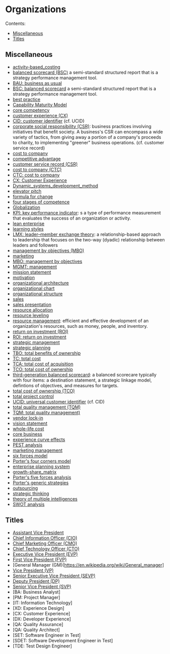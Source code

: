 # Organizations

Contents:

* [Miscellaneous](#misc)
* [Titles](#titles)

<h2><a name="misc">Miscellaneous</a></h2>

* [activity-based_costing](https://wikipedia.org/wiki/Activity-based_costing)
* [balanced scorecard (BSC)](https://en.wikipedia.org/wiki/Balanced_scorecard) a semi-standard structured report that is a strategy performance management tool.
* [BAU: business as usual](TODO)
* [BSC: balanced scorecard](https://en.wikipedia.org/wiki/Balanced_scorecard) a semi-standard structured report that is a strategy performance management tool.
* [best practice](https://en.wikipedia.org/wiki/Best_practice)
* [Capability Maturity Model](https://wikipedia.org/wiki/Capability_Maturity_Model)
* [core competency](https://wikipedia.org/wiki/Core_competency)
* [customer experience (CX)](TODO)
* [CID: customer identifier](TODO) (cf. UCID)
* [corporate social responsibility (CSR)](https://en.wikipedia.org/wiki/Corporate_social_responsibility): business practices involving initiatives that benefit society. A business's CSR can encompass a wide variety of tactics, from giving away a portion of a company's proceeds to charity, to implementing "greener" business operations. (cf. customer service record)
* [cost to company](https://wikipedia.org/wiki/Cost_to_company)
* [competitive advantage](https://wikipedia.org/wiki/Competitive_advantage)
* [customer service record (CSR)](TODO)
* [cost to company (CTC)](https://en.wikipedia.org/wiki/Cost_to_company)
* [CTC: cost to company](https://en.wikipedia.org/wiki/Cost_to_company)
* [CX: Customer Experience](TODO)
* [Dynamic_systems_development_method](https://wikipedia.org/wiki/Dynamic_systems_development_method)
* [elevator pitch](https://wikipedia.org/wiki/Elevator_pitch)
* [formula for change](https://wikipedia.org/wiki/Formula_for_change)
* [four stages of competence](https://wikipedia.org/wiki/Four_stages_of_competence)
* [Globalization](https://en.wikipedia.org/wiki/Globalization)
* [KPI: key performance indicator](https://en.wikipedia.org/wiki/Performance_indicator): s a type of performance measurement that evaluates the success of an organization or activity.
* [lean enterprise](https://wikipedia.org/wiki/Lean_enterprise)
* [learning styles](https://wikipedia.org/wiki/Learning_styles)
* [LMX: leader–member exchange theory](https://en.wikipedia.org/wiki/Leader%E2%80%93member_exchange_theory): a relationship-based approach to leadership that focuses on the two-way (dyadic) relationship between leaders and followers
* [management by objectives (MBO)](https://en.wikipedia.org/wiki/Management_by_objectives)
* [marketing](https://en.wikipedia.org/wiki/Marketing)
* [MBO: management by objectives](https://en.wikipedia.org/wiki/Management_by_objectives)
* [MGMT: management](https://en.wikipedia.org/wiki/Management)
* [mission statement](https://wikipedia.org/wiki/Mission_statement)
* [motivation](https://wikipedia.org/wiki/Motivation)
* [organizational architecture](https://wikipedia.org/wiki/Organizational_architecture)
* [organizational chart](https://en.wikipedia.org/wiki/Organizational_chart)
* [organizational structure](https://wikipedia.org/wiki/Organizational_structure)
* [sales](https://en.wikipedia.org/wiki/Sales)
* [sales presentation](https://wikipedia.org/wiki/Sales_presentation)
* [resource allocation](https://en.wikipedia.org/wiki/Resource_allocation)
* [resource leveling](https://en.wikipedia.org/wiki/Resource_leveling)
* [resource management](https://en.wikipedia.org/wiki/Resource_management): efficient and effective development of an organization's resources, such as money, people, and inventory.
* [return on investment (ROI)](https://en.wikipedia.org/wiki/Return_on_investment)
* [ROI: return on investment](https://en.wikipedia.org/wiki/Return_on_investment)
* [strategic management](https://wikipedia.org/wiki/Strategic_management)
* [strategic planning](https://wikipedia.org/wiki/Strategic_planning)
* [TBO: total benefits of ownership](https://wikipedia.org/wiki/Total_benefits_of_ownership)
* [TC: total cost](https://wikipedia.org/wiki/Total_cost)
* [TCA: total cost of acquisition](https://wikipedia.org/wiki/Total_cost_of_acquisition)
* [TCO: total cost of ownership](https://en.wikipedia.org/wiki/Total_cost_of_ownership)
* [third-generation balanced scorecard](https://en.wikipedia.org/wiki/Third-generation_balanced_scorecard): a balanced scorecare typically with four items: a destination statement, a strategic linkage model, defintions of objectives, and measures for targets.
* [total cost of ownership (TCO)](https://en.wikipedia.org/wiki/Total_cost_of_ownership)
* [total project control](https://wikipedia.org/wiki/Total_project_control)
* [UCID: universal customer identifier](TODO) (cf. CID)
* [total quality management (TQM)](https://en.wikipedia.org/wiki/Total_quality_management)
* [TQM: total quality management)](https://en.wikipedia.org/wiki/Total_quality_management)
* [vendor lock-in](https://en.wikipedia.org/wiki/Vendor_lock-in)
* [vision statement](https://wikipedia.org/wiki/Vision_statement)
* [whole-life cost](https://wikipedia.org/wiki/Whole-life_cost)
* [core business](https://wikipedia.org/wiki/Core_business)
* [experience curve effects](https://wikipedia.org/wiki/Experience_curve_effects)
* [PEST analysis](https://wikipedia.org/wiki/PEST_analysis)
* [marketing management](https://wikipedia.org/wiki/Marketing_management)
* [six forces model](https://wikipedia.org/wiki/Six_forces_model)
* [Porter's four corners model](https://wikipedia.org/wiki/Porter%27s_four_corners_model)
* [enterprise planning system](https://wikipedia.org/wiki/Enterprise_planning_system)
* [growth-share_matrix](https://wikipedia.org/wiki/Growth%E2%80%93share_matrix)
* [Porter's five forces analysis](https://wikipedia.org/wiki/Porter%27s_five_forces_analysis)
* [Porter's generic strategies](https://wikipedia.org/wiki/Porter%27s_generic_strategies)
* [outsourcing](https://wikipedia.org/wiki/Outsourcing)
* [strategic thinking](https://wikipedia.org/wiki/Strategic_thinking)
* [theory of multiple intelligences](https://wikipedia.org/wiki/Theory_of_multiple_intelligences)
* [SWOT analysis](https://wikipedia.org/wiki/SWOT_analysis)


<h2><a name="titles">Titles</a></h2>

* [Assistant Vice President](https://en.wikipedia.org/wiki/Vice_president#In_business)
* [Chief Information Officer (CIO)](https://en.wikipedia.org/wiki/Chief_information_officer)
* [Chief Marketing Officer (CMO)](https://en.wikipedia.org/wiki/Chief_marketing_officer)
* [Chief Technology Officer (CTO)](https://en.wikipedia.org/wiki/Chief_technology_officer)
* [Executive Vice President (EVP)](https://en.wikipedia.org/wiki/Vice_president#In_business)
* [First Vice President (FVP)](https://en.wikipedia.org/wiki/Vice_president#In_business)
* [General Manager (GM)(https://en.wikipedia.org/wiki/General_manager]
* [Vice President (VP)](https://en.wikipedia.org/wiki/Vice_president#In_business)
* [Senior Executive Vice President (SEVP)](https://en.wikipedia.org/wiki/Vice_president#In_business)
* [Deputy President (DP)](https://en.wikipedia.org/wiki/Vice_president#In_business)
* [Senior Vice President (SVP)](https://en.wikipedia.org/wiki/Vice_president#In_business)
* [BA: Business Analyst]
* [PM: Project Manager]
* [IT: Information Technology]
* [XD: Experience Design]
* [CX: Customer Experience]
* [DX: Developer Experience]
* [QA: Quality Assurance]
* [QA: Quality Architect]
* [SET: Software Engineer in Test]
* [SDET: Software Development Engineer in Test]
* [TDE: Test Design Engineer]
